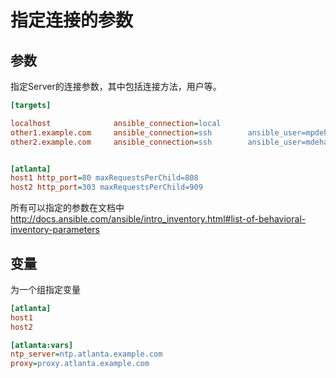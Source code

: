 # 指定连接的参数


## 参数


指定Server的连接参数，其中包括连接方法，用户等。
```ini
[targets]

localhost              ansible_connection=local
other1.example.com     ansible_connection=ssh        ansible_user=mpdehaan
other2.example.com     ansible_connection=ssh        ansible_user=mdehaan


[atlanta]
host1 http_port=80 maxRequestsPerChild=808
host2 http_port=303 maxRequestsPerChild=909
```
所有可以指定的参数在文档中
http://docs.ansible.com/ansible/intro_inventory.html#list-of-behavioral-inventory-parameters



## 变量


为一个组指定变量

```ini
[atlanta]
host1
host2

[atlanta:vars]
ntp_server=ntp.atlanta.example.com
proxy=proxy.atlanta.example.com
```


